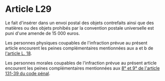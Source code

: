 # Article L29

Le fait d'insérer dans un envoi postal des objets contrefaits ainsi que des matières ou des objets prohibés par la convention postale universelle est puni d'une amende de 15 000 euros. 

Les personnes physiques coupables de l'infraction prévue au présent article encourent les peines complémentaires mentionnées aux a et b de [l'article L. 18][1]. 

Les personnes morales coupables de l'infraction prévue au présent article encourent les peines complémentaires mentionnées aux [8° et 9° de l'article 131-39 du code pénal][2].

 [1]: /affichCodeArticle.do?cidTexte=LEGITEXT000006070987&idArticle=LEGIARTI000006465364&dateTexte=&categorieLien=cid
 [2]: /affichCodeArticle.do?cidTexte=LEGITEXT000006070719&idArticle=LEGIARTI000006417335&dateTexte=&categorieLien=cid